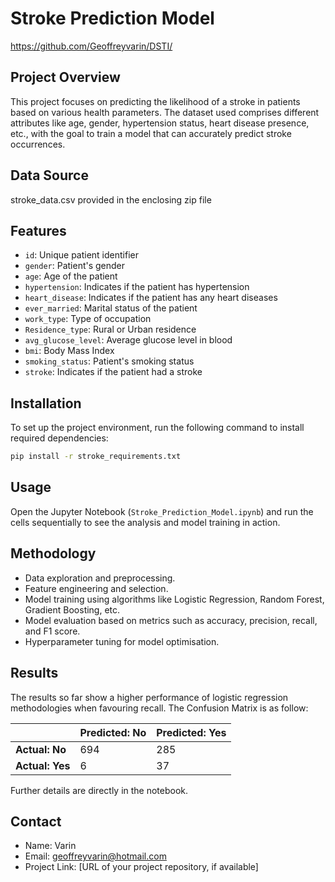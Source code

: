
# Stroke Prediction Model

https://github.com/Geoffreyvarin/DSTI/

## Project Overview
This project focuses on predicting the likelihood of a stroke in patients based on various health parameters. The dataset used comprises different attributes like age, gender, hypertension status, heart disease presence, etc., with the goal to train a model that can accurately predict stroke occurrences.

## Data Source
stroke_data.csv provided in the enclosing zip file

## Features
- `id`: Unique patient identifier
- `gender`: Patient's gender
- `age`: Age of the patient
- `hypertension`: Indicates if the patient has hypertension
- `heart_disease`: Indicates if the patient has any heart diseases
- `ever_married`: Marital status of the patient
- `work_type`: Type of occupation
- `Residence_type`: Rural or Urban residence
- `avg_glucose_level`: Average glucose level in blood
- `bmi`: Body Mass Index
- `smoking_status`: Patient's smoking status
- `stroke`: Indicates if the patient had a stroke

## Installation
To set up the project environment, run the following command to install required dependencies:
```bash
pip install -r stroke_requirements.txt
```

## Usage
Open the Jupyter Notebook (`Stroke_Prediction_Model.ipynb`) and run the cells sequentially to see the analysis and model training in action.

## Methodology
- Data exploration and preprocessing.
- Feature engineering and selection.
- Model training using algorithms like Logistic Regression, Random Forest, Gradient Boosting, etc.
- Model evaluation based on metrics such as accuracy, precision, recall, and F1 score.
- Hyperparameter tuning for model optimisation.

## Results
The results so far show a higher performance of logistic regression methodologies when favouring recall.
The Confusion Matrix is as follow:

|                      | Predicted: No | Predicted: Yes |
|----------------------|---------------|----------------|
| **Actual: No**       | 694           | 285            |
| **Actual: Yes**      | 6             | 37             |

Further details are directly in the notebook.


## Contact
- Name: Varin
- Email: geoffreyvarin@hotmail.com
- Project Link: [URL of your project repository, if available]

